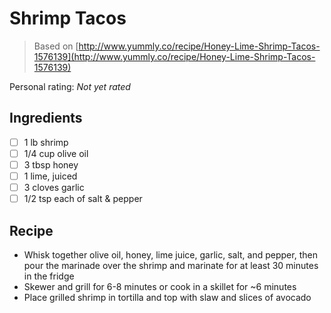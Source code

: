 <!-- Needs Manual Review -->

# Shrimp Tacos

> Based on [http://www.yummly.co/recipe/Honey-Lime-Shrimp-Tacos-1576139](http://www.yummly.co/recipe/Honey-Lime-Shrimp-Tacos-1576139)

<!-- {cts} rating=0; (User can specify rating on scale of 1-5) -->
Personal rating: *Not yet rated*
<!-- {cte} -->

<!-- {cts} name_image=None; (User can specify image name) -->
<!-- TODO: Capture image -->
<!-- {cte} -->

## Ingredients

* [ ] 1 lb shrimp
* [ ] 1/4 cup olive oil
* [ ] 3 tbsp honey
* [ ] 1 lime, juiced
* [ ] 3 cloves garlic
* [ ] 1/2 tsp each of salt & pepper

## Recipe

* Whisk together olive oil, honey, lime juice, garlic, salt, and pepper, then pour the marinade over the shrimp and marinate for at least 30 minutes in the fridge
* Skewer and grill for 6-8 minutes or cook in a skillet for ~6 minutes
* Place grilled shrimp in tortilla and top with slaw and slices of avocado
